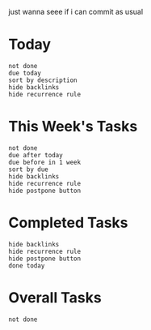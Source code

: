 just wanna seee if i can commit as usual
# **Today**

```tasks
not done
due today
sort by description
hide backlinks
hide recurrence rule
```

# **This Week's Tasks**
```tasks
not done
due after today
due before in 1 week
sort by due
hide backlinks
hide recurrence rule
hide postpone button
```

# **Completed Tasks**
```tasks
hide backlinks
hide recurrence rule
hide postpone button
done today
```
# **Overall Tasks**
```tasks
not done

```




